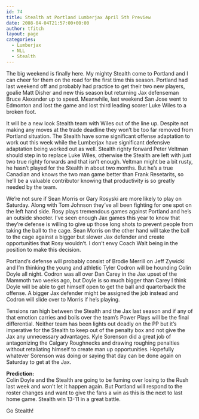 ```yaml
---
id: 74
title: Stealth at Portland Lumberjax April 5th Preview
date: 2008-04-04T21:57:00+00:00
author: tfitch
layout: page
categories:
  - Lumberjax
  - NLL
  - Stealth
---
```

The big weekend is finally here. My mighty Stealth come to Portland and I can cheer for them on the road for the first time this season. Portland had last weekend off and probably had practice to get their two new players, goalie Matt Disher and new this season but returning Jax defenseman Bruce Alexander up to speed. Meanwhile, last weekend San Jose went to Edmonton and lost the game and lost third leading scorer Luke Wiles to a broken foot.

It will be a new look Stealth team with Wiles out of the line up. Despite not making any moves at the trade deadline they won&#8217;t be too far removed from Portland situation. The Stealth have some significant offense adaptation to work out this week while the Lumberjax have significant defensive adaptation being worked out as well. Stealth righty forward Peter Veltman should step in to replace Luke Wiles, otherwise the Stealth are left with just two true righty forwards and that isn&#8217;t enough. Veltman might be a bit rusty, he hasn&#8217;t played for the Stealth in about two months. But he&#8217;s a true Canadian and knows the two man game better than Frank Resetarits, so he&#8217;ll be a valuable contributor knowing that productivity is so greatly needed by the team.

We&#8217;re not sure if Sean Morris or Gary Rosyski are more likely to play on Saturday. Along with Tom Johnson they&#8217;ve all been fighting for one spot on the left hand side. Rosy plays tremendous games against Portland and he&#8217;s an outside shooter. I&#8217;ve seen enough Jax games this year to know that they&#8217;re defense is willing to give up those long shots to prevent people from taking the ball to the cage. Sean Morris on the other hand will take the ball to the cage against a bigger but slower Jax defender and create opportunities that Rosy wouldn&#8217;t. I don&#8217;t envy Coach Walt being in the position to make this decision.

Portland&#8217;s defense will probably consist of Brodie Merrill on Jeff Zywicki and I&#8217;m thinking the young and athletic Tyler Codron will be hounding Colin Doyle all night. Codron was all over Dan Carey in the Jax upset of the Mammoth two weeks ago, but Doyle is so much bigger than Carey I think Doyle will be able to get himself open to get the ball and quarterback the offense. A bigger Jax defender might be assigned the job instead and Codron will slide over to Morris if he&#8217;s playing.

Tensions ran high between the Stealth and the Jax last season and if any of that emotion carries and boils over the team&#8217;s Power Plays will be the final differential. Neither team has been lights out deadly on the PP but it&#8217;s imperative for the Stealth to keep out of the penalty box and not give the Jax any unnecessary advantages. Kyle Sorenson did a great job of antagonizing the Calgary Roughnecks and drawing roughing penalties without retaliating himself to create man up opportunities. Hopefully whatever Sorenson was doing or saying that day can be done again on Saturday to get at the Jax.

**Prediction:**  
Colin Doyle and the Stealth are going to be fuming over losing to the Rush last week and won&#8217;t let it happen again. But Portland will respond to the roster changes and want to give the fans a win as this is the next to last home game. Stealth win 13-11 in a great battle.

Go Stealth!

